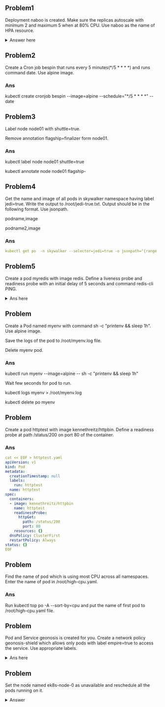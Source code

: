## Problem1
Deployment naboo is created. Make sure the replicas autoscale with minimum 2 and maximum 5 when at 80% CPU. Use naboo as the name of HPA resource.

<details><summary>Answer here</summary>
<p>

```
kubectl autoscale deploy naboo --name=naboo --min=2 --max=5 --cpu-percent=80
 
```
</p>
</details>

## Problem2
Create a Cron job bespin that runs every 5 minutes(*/5 * * * *) and runs command date. Use alpine image.

### Ans
kubectl create cronjob bespin --image=alpine --schedule="*/5 * * * *" -- date

## Problem3
Label node node01 with shuttle=true.

Remove annotation flagship=finalizer form node01.

### Ans
kubectl label node node01 shuttle=true

kubectl annotate node node01 flagship-

## Problem4
Get the name and image of all pods in skywalker namespace having label jedi=true. Write the output to /root/jedi-true.txt.
Output should be in the following format. Use jsonpath.

podname,image

podname2,image

### Ans

```yaml
kubectl get po  -n skywalker --selector=jedi=true -o jsonpath="{range .items[*]}{.metadata.name},{.spec.containers[0].image}{'\n'}{end}" > /root/jedi-true.txt
```

## Problem5
Create a pod myredis with image redis. Define a liveness probe and readiness probe with an initial delay of 5 seconds and command redis-cli PING.

<details><summary>Ans here</summary>
<p> 
  
```
cat << EOF > myredis.yaml
apiVersion: v1
kind: Pod
metadata:
  creationTimestamp: null
  labels:
    run: myredis
  name: myredis
spec:
  containers:
  - image: redis
    name: myredis
    livenessProbe:
      exec:
        command:
        - redis-cli
        - PING
      initialDelaySeconds: 5
    readinessProbe:
      exec:
        command:
        - redis-cli
        - PING
      initialDelaySeconds: 5
    resources: {}
  dnsPolicy: ClusterFirst
  restartPolicy: Always
status: {}
EOF
```
</p>
</details>

## Problem 
Create a Pod named myenv with command sh -c "printenv && sleep 1h". Use alpine image.

Save the logs of the pod to /root/myenv.log file.

Delete myenv pod.

### Ans
kubectl run myenv --image=alpine -- sh -c "printenv && sleep 1h"

Wait few seconds for pod to run.

kubectl logs myenv > /root/myenv.log

kubectl delete po myenv

## Problem 
Create a pod httptest with image kennethreitz/httpbin. Define a readiness probe at path /status/200 on port 80 of the container.

### Ans
```yaml
cat << EOF > httptest.yaml
apiVersion: v1
kind: Pod
metadata:
  creationTimestamp: null
  labels:
    run: httptest
  name: httptest
spec:
  containers:
  - image: kennethreitz/httpbin
    name: httptest
    readinessProbe:
      httpGet:
        path: /status/200
        port: 80
    resources: {}
  dnsPolicy: ClusterFirst
  restartPolicy: Always
status: {}
EOF
```

## Problem
Find the name of pod which is using most CPU across all namespaces. Enter the name of pod in /root/high-cpu.yaml.

### Ans
Run kubectl top po -A --sort-by=cpu and put the name of first pod to /root/high-cpu.yaml file.

## Problem
Pod and Service geonosis is created for you. Create a network policy geonosis-shield which allows only pods with label empire=true to access the service. Use appropriate labels.

<details><summary>Ans here </summary>
  <p>

```
apiVersion: networking.k8s.io/v1
kind: NetworkPolicy
metadata:
  name: geonosis-shield
spec:
  podSelector:
    matchLabels:
      sector: arkanis
  ingress:
  - from:
    - podSelector:
        matchLabels:
          empire: "true"

```
</p>
</details>

## Problem
Set the node named ek8s-node-0 as unavailable and reschedule all the pods running on it.

<details>
  <summary>Answer</summary>
  <p>

    
  you can drain a node without explicitly cordoning it first. When you drain a node, Kubernetes automatically marks the node as unschedulable, effectively cordoning it, so that no new pods can be scheduled on the node 
  while the draining process is taking place.

  Here's an example of how you can drain a node without explicitly cordoning it:

``` sh
kubectl drain ek8s-node-0 --ignore-daemonsets --delete-emptydir-data
Explanation of the Command
kubectl drain ek8s-node-0: Drains the node named ek8s-node-0.
```

--ignore-daemonsets: Ensures that DaemonSet-managed pods are ignored during the drain process. DaemonSets typically run one pod per node and are often tied to the node's specific function, so they are not usually drained.
--delete-emptydir-data: Forces deletion of pods using emptyDir volumes, which may cause data loss. Use this option with caution and ensure it's acceptable for your use case.

### What Happens During Draining

#### When you execute the drain command:

- The node is marked as unschedulable (cordoned).
- All pods running on the node are safely evicted, meaning they are terminated on the node and rescheduled on other nodes.
- The draining process ensures that Kubernetes respects pod disruption budgets and will not evict more pods than allowed by the budgets.

### Real-time Use Cases
- Maintenance: For example, if you need to perform maintenance on ek8s-node-0, you can directly drain the node. This will move all workloads off the node safely.
- Scaling: When reducing the number of nodes in your cluster, you can drain nodes to reschedule the pods elsewhere before terminating the nodes.
- Troubleshooting: If a node is suspected of causing issues (e.g., hardware problems, network issues), you can drain it to move workloads to healthy nodes.


  </p>
</details>

